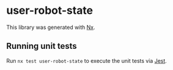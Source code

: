 # user-robot-state

This library was generated with [Nx](https://nx.dev).

## Running unit tests

Run `nx test user-robot-state` to execute the unit tests via [Jest](https://jestjs.io).
